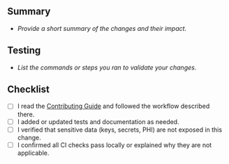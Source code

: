## Summary
- _Provide a short summary of the changes and their impact._

## Testing
- _List the commands or steps you ran to validate your changes._

## Checklist
- [ ] I read the [Contributing Guide](../CONTRIBUTING.md) and followed the workflow described there.
- [ ] I added or updated tests and documentation as needed.
- [ ] I verified that sensitive data (keys, secrets, PHI) are not exposed in this change.
- [ ] I confirmed all CI checks pass locally or explained why they are not applicable.
